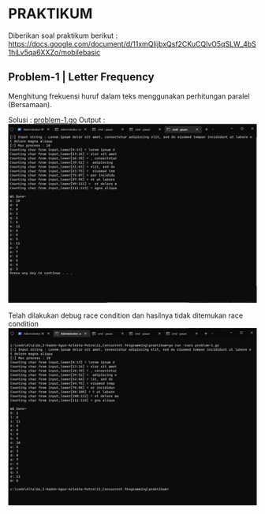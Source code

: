 # PRAKTIKUM

Diberikan soal praktikum berikut : https://docs.google.com/document/d/11xmQIijbxQsf2CKuCQlvO5qSLW_4bS1hiLv5qa6XXZo/mobilebasic

## Problem-1 | Letter Frequency

Menghitung frekuensi huruf dalam teks menggunakan perhitungan paralel (Bersamaan).

Solusi : [problem-1.go](problem-1.go)
Output :
![Solusi Problem-1](../screenshots/problem-1.png)

Telah dilakukan debug race condition dan hasilnya tidak ditemukan race condition
![Debug Race Condition Problem-1](../screenshots/problem-1-race.png)
